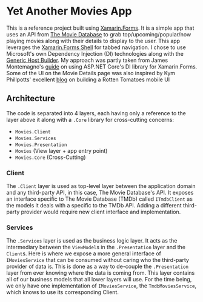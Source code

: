# Yet Another Movies App
This is a reference project built using [Xamarin.Forms](https://dotnet.microsoft.com/apps/xamarin/xamarin-forms). It is a simple app that uses an API from [The Movie Database](https://developers.themoviedb.org/3/getting-started/introduction) to grab top/upcoming/popular/now playing movies along with their details to display to the user.
This app leverages the [Xamarin.Forms Shell](https://docs.microsoft.com/en-us/xamarin/xamarin-forms/app-fundamentals/shell/) for tabbed navigation. I chose to use Microsoft's own Dependency Injection (DI) technologies along with the [Generic Host Builder](https://docs.microsoft.com/en-us/aspnet/core/fundamentals/host/generic-host?view=aspnetcore-3.1). My approach was partly taken from James Montemagno's [guide](https://montemagno.com/add-asp-net-cores-dependency-injection-into-xamarin-apps-with-hostbuilder/) on using ASP.NET Core's DI library for Xamarin.Forms.
Some of the UI on the Movie Details page was also inspired by Kym Phillpotts' excellent [blog](https://kymphillpotts.com/xamarin-forms-ui-challenge-rottenui.html) on building a Rotten Tomatoes mobile UI

## Architecture
The code is separated into 4 layers, each having only a reference to the layer above it along with a `.Core` library for cross-cutting concerns:

- `Movies.Client`
- `Movies.Services`
- `Movies.Presentation`
- `Movies` (View layer + app entry point)
- `Movies.Core` (Cross-Cutting)

### Client
The `.Client` layer is used as top-level layer between the application domain and any third-party API, in this case, The Movie Database's API. It exposes an interface specific to The Movie Database (TMDb) called `ITmdbClient` as the models it deals with a specific to the TMDb API. Adding a different third-party provider would require new client interface and implementation.

### Services
The `.Services` layer is used as the business logic layer. It acts as the intermediary between the `ViewModel`s in the `.Presentation` layer and the `Client`s. Here is where we expose a more general interface of `IMoviesService` that can be consumed without caring who the third-party provider of data is. This is done as a way to de-couple the `.Presentation` layer from ever knowing where the data is coming from. This layer contains all of our business models that all lower layers will use. For the time being, we only have one implementation of `IMoviesService`, the `TmdbMoviesService`, which knows to use its corresponding Client.
